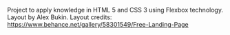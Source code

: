 Project to apply knowledge in HTML 5 and CSS 3 using Flexbox technology.
Layout by Alex Bukin.
Layout credits: https://www.behance.net/gallery/58301549/Free-Landing-Page